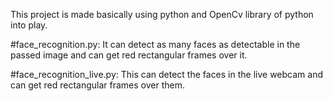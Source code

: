 This project is made basically using python and OpenCv library of python into play.

#face_recognition.py:
It can detect as many faces as detectable in the passed image and can get red rectangular frames over it.

#face_recognition_live.py:
This can detect the faces in the live webcam and can get red rectangular frames over them.
